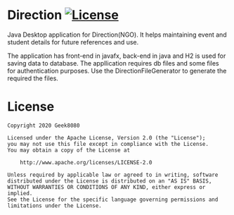 # Direction [![License](https://img.shields.io/badge/License-Apache%202.0-blue.svg)](https://opensource.org/licenses/Apache-2.0)
Java Desktop application for Direction(NGO). It helps maintaining event and student details for future references and use.


The application has front-end in javafx, back-end in java and H2 is used for saving data to database. The appllication requires db files and some files for authentication purposes. Use the DirectionFileGenerator to generate the required the files.


# License
    Copyright 2020 Geek8080
   
    Licensed under the Apache License, Version 2.0 (the "License");
    you may not use this file except in compliance with the License.
    You may obtain a copy of the License at
    
        http://www.apache.org/licenses/LICENSE-2.0
    
    Unless required by applicable law or agreed to in writing, software
    distributed under the License is distributed on an "AS IS" BASIS,
    WITHOUT WARRANTIES OR CONDITIONS OF ANY KIND, either express or implied.
    See the License for the specific language governing permissions and
    limitations under the License.

